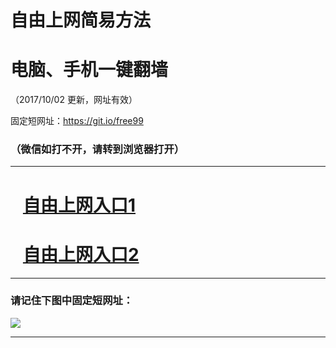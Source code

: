 ﻿# 自由上网简易方法

# 电脑、手机一键翻墙

（2017/10/02 更新，网址有效）

固定短网址：https://git.io/free99

### （微信如打不开，请转到浏览器打开）


***





# &nbsp;&nbsp; <a href="http://ft300894574.fwtz-zhenx1001.xyz/fwqtz01.html?t=100200111502 " target="_blank">自由上网入口1</a>
# &nbsp;&nbsp; <a href="http://ft246081685.fw-tzzhen1002.xyz/fwqtz02.html?t=100200111719 " target="_blank">自由上网入口2</a>
***

### 请记住下图中固定短网址：

<img src="https://s3-us-west-2.amazonaws.com/fwq-1001/yjfq-20170905okok.png" /> 


***

